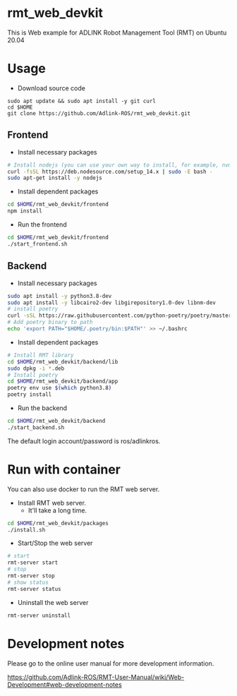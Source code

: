 # rmt_web_devkit

This is Web example for ADLINK Robot Management Tool (RMT) on Ubuntu 20.04

# Usage

* Download source code

```
sudo apt update && sudo apt install -y git curl
cd $HOME
git clone https://github.com/Adlink-ROS/rmt_web_devkit.git
```

## Frontend

* Install necessary packages

```bash
# Install nodejs (you can use your own way to install, for example, nvm)
curl -fsSL https://deb.nodesource.com/setup_14.x | sudo -E bash -
sudo apt-get install -y nodejs
```

* Install dependent packages

```bash
cd $HOME/rmt_web_devkit/frontend
npm install
```

* Run the frontend

```bash
cd $HOME/rmt_web_devkit/frontend
./start_frontend.sh
```

## Backend

* Install necessary packages

```bash
sudo apt install -y python3.8-dev
sudo apt install -y libcairo2-dev libgirepository1.0-dev libnm-dev
# install poetry
curl -sSL https://raw.githubusercontent.com/python-poetry/poetry/master/get-poetry.py | python -
# Add poetry binary to path
echo 'export PATH="$HOME/.poetry/bin:$PATH"' >> ~/.bashrc
```

* Install dependent packages

```bash
# Install RMT library
cd $HOME/rmt_web_devkit/backend/lib
sudo dpkg -i *.deb
# Install poetry
cd $HOME/rmt_web_devkit/backend/app
poetry env use $(which python3.8)
poetry install
```

* Run the backend

```bash
cd $HOME/rmt_web_devkit/backend
./start_backend.sh
```

The default login account/password is ros/adlinkros.

# Run with container

You can also use docker to run the RMT web server.

* Install RMT web server.
  - It'll take a long time.

```bash
cd $HOME/rmt_web_devkit/packages
./install.sh
```

* Start/Stop the web server

```bash
# start
rmt-server start
# stop
rmt-server stop
# show status
rmt-server status
```

* Uninstall the web server

```bash
rmt-server uninstall
```

# Development notes

Please go to the online user manual for more development information.

https://github.com/Adlink-ROS/RMT-User-Manual/wiki/Web-Development#web-development-notes
